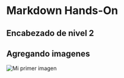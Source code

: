 # Markdown Hands-On

## Encabezado de nivel 2

## Agregando imagenes

![Mi primer imagen](https://octodex.github.com/images/yaktocat.png)
